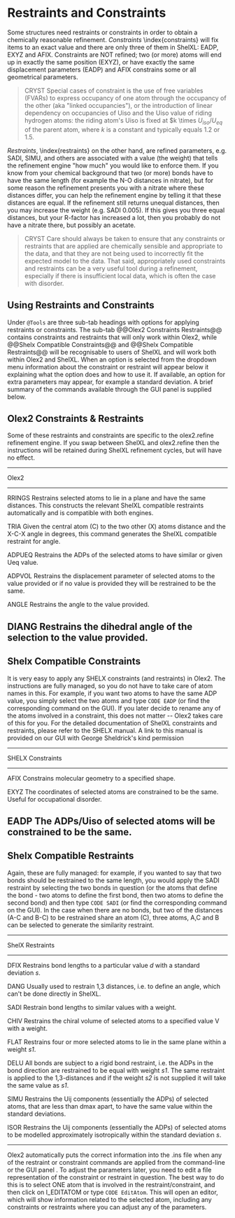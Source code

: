 # Restraints and Constraints
Some structures need restraints or constraints in order to obtain a chemically reasonable refinement. *Constraints* \index{constraints} will fix items to an exact value and there are only three of them in ShelXL: EADP, EXYZ and AFIX. Constraints are NOT refined; two (or more) atoms will end up in exactly the same position (EXYZ), or have exactly the same displacement parameters (EADP) and AFIX constrains some or all geometrical parameters. 

>CRYST Special cases of constraint is the use of free variables (FVARs) to express occupancy of one atom through the occupancy of the other (aka "linked occupancies"), or the introduction of linear dependency on occupancies of Uiso and the Uiso value of riding hydrogen atoms: the riding atom's Uiso is fixed at $k \times $U_{iso}/U_{eq}$ of the parent atom, where $k$ is a constant and typically equals 1.2 or 1.5.

*Restraints*, \index{restraints} on the other hand, are refined parameters, e.g. SADI, SIMU, and others are associated with a value (the weight) that tells the refinement engine "how much" you would like to enforce them. If you know from your chemical background that two (or more) bonds have to have the same length (for example the N-O distances in nitrate), but for some reason the refinement presents you with a nitrate where these distances differ, you can help the refinement engine by telling it that these distances are equal. If the refinement still returns unequal distances, then you may increase the weight (e.g. SADI 0.005). If this gives you three equal distances, but your R-factor has increased a lot, then you probably do not have a nitrate there, but possibly an acetate.

 >CRYST Care should always be taken to ensure that any constraints or restraints that are applied are chemically sensible and appropriate to the data, and that they are not being used to incorrectly fit the expected model to the data. That said, appropriately used constraints and restraints can be a very useful tool during a refinement, especially if there is insufficient local data, which is often the case with disorder.

## Using Restraints and Constraints
Under `@Tools` are three sub-tab headings with options for applying restraints or constraints. The sub-tab @@Olex2 Constraints Restraints@@ contains constraints and restraints that will only work within Olex2, while @@Shelx Compatible Constraints@@ and @@Shelx Compatible Restraints@@ will be recognisable to users of ShelXL and will work both within Olex2 and ShelXL. When an option is selected from the dropdown menu information about the constraint or restraint will appear below it explaining what the option does and how to use it. If available, an option for extra parameters may appear, for example a standard deviation. A brief summary of the commands available through the GUI panel is supplied below.

## Olex2 Constraints & Restraints
Some of these restraints and constraints are specific to the olex2.refine refinement engine. If you swap between ShelXL and olex2.refine then the instructions will be retained during ShelXL refinement cycles, but will have no effect.

-------------------------------------------------------------------------------
Olex2
-----------     ---------------------------------------------------------------
RRINGS          Restrains selected atoms to lie in a plane and have the same distances. This constructs the relevant ShelXL compatible restraints automatically and is compatible with both engines.

TRIA            Given the central atom (C) to the two other (X) atoms distance and the X-C-X angle in degrees, this command generates the ShelXL compatible restraint for angle.

ADPUEQ          Restrains the ADPs of the selected atoms to have similar or given Ueq value.

ADPVOL          Restrains the displacement parameter of selected atoms to the value provided or if no value is provided they will be restrained to be the same.

ANGLE           Restrains the angle to the value provided.

DIANG           Restrains the dihedral angle of the selection to the value provided.
---------------------------------------------------------------------------

## Shelx Compatible Constraints
It is very easy to apply any SHELX constraints (and restraints) in Olex2. The instructions are fully managed, so you do not have to take care of atom names in this. For example, if you want two atoms to have the same ADP value, you simply select the two atoms and type `CODE EADP` (or find the corresponding command on the GUI). If you later decide to rename any of the atoms involved in a constraint, this does not matter -- Olex2 takes care of this for you.
For the detailed documentation of ShelXL constraints and restraints, please refer to the SHELX manual. A link to this manual is provided on our GUI with George Sheldrick's kind permission

---------------------------------------------------------------------------
SHELX       Constraints
-------     ---------------------------------------------------------------
AFIX        Constrains molecular geometry to a specified shape.

EXYZ        The coordinates of selected atoms are constrained to be the same. Useful for 	occupational disorder.

EADP        The ADPs/Uiso of selected atoms will be constrained to be the same.
---------------------------------------------------------------------------

## Shelx Compatible Restraints

Again, these are fully managed: for example, if you wanted to say that two bonds should be restrained to the same length, you would apply the SADI restraint by selecting the two bonds in question (or the atoms that define the bond - two atoms to define the first bond, then two atoms to define the second bond) and then type `CODE SADI` (or find the corresponding command on the GUI). In the case when there are no bonds, but two of the distances (A-C and B-C) to be restrained share an atom (C), three atoms, A,C and B can be selected to generate the similarity restraint. 

---------------------------------------------------------------------------
ShelX       Restraints
-------     ---------------------------------------------------------------
DFIX        Restrains bond lengths to a particular value *d* with a standard deviation *s*.

DANG        Usually used to restrain 1,3 distances, i.e. to define an angle, which can't be done directly in ShelXL.

SADI        Restrain bond lengths to similar values with a weight.

CHIV        Restrains the chiral volume of selected atoms to a specified value V with a weight.

FLAT        Restrains four or more selected atoms to lie in the same plane within a weight *s1*.

DELU        All bonds are subject to a rigid bond restraint, i.e. the ADPs in the bond 	direction are restrained to be equal with weight *s1*. The same restraint is applied to the 1,3-distances and if the weight *s2* is not supplied it will take the same value as *s1*.

SIMU        Restrains the Uij components (essentially the ADPs) of selected atoms, that are less than dmax apart, to have the same value within the standard deviations.

ISOR        Restrains the Uij components (essentially the ADPs) of selected atoms to be modelled approximately isotropically within the standard deviation *s*.

---------------------------------------------------------------------------

Olex2 automatically puts the correct information into the .ins file when any of the restraint or constraint commands are applied from the command-line or the GUI panel . To adjust the parameters later, you need to edit a file representation of the constraint or restraint in question. The best way to do this is to select ONE atom that is involved in the restraint/constraint, and then click on I_EDITATOM or type `CODE EditAtom`. This will open an editor, which will show information related to the selected atom, including any constraints or restraints where you can adjust any of the parameters.
